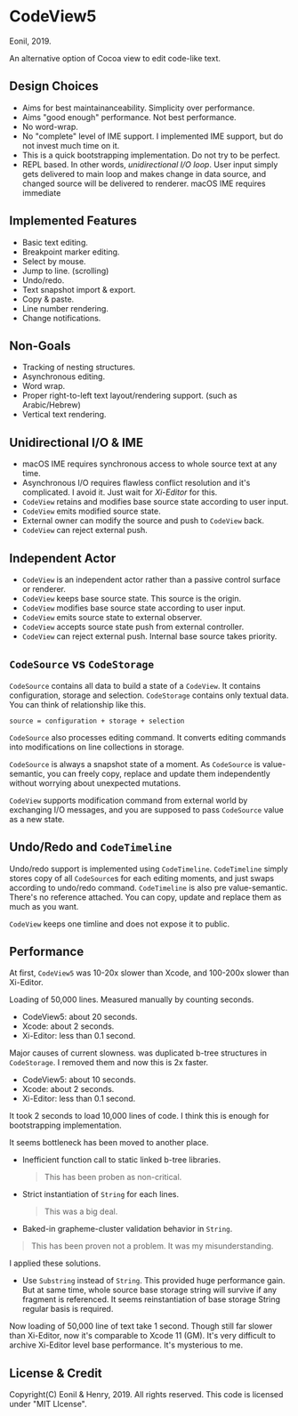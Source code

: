 CodeView5
=========
Eonil, 2019.

An alternative option of Cocoa view to edit code-like text. 




Design Choices
-------------------
- Aims for best maintainanceability. Simplicity over performance.
- Aims "good enough" performance. Not best performance.
- No word-wrap. 
- No "complete" level of IME support. I implemented IME support, but do not invest much time on it.
- This is a quick bootstrapping implementation. Do not try to be perfect.
- REPL based. In other words, *unidirectional I/O loop*. User input simply gets delivered to main loop
  and makes change in data source, and changed source will be delivered
  to renderer. macOS IME requires immediate
  
Implemented Features
--------------------------
- Basic text editing.
- Breakpoint marker editing.
- Select by mouse.
- Jump to line. (scrolling)
- Undo/redo.
- Text snapshot import & export.
- Copy & paste.
- Line number rendering.
- Change notifications.



Non-Goals
-------------
- Tracking of nesting structures.
- Asynchronous editing.
- Word wrap.
- Proper right-to-left text layout/rendering support. (such as Arabic/Hebrew)
- Vertical text rendering.



Unidirectional I/O & IME
----------------------------
- macOS IME requires synchronous access to whole source text at any time.
- Asynchronous I/O requires flawless conflict resolution and it's complicated.
  I avoid it. Just wait for *Xi-Editor* for this. 
- `CodeView` retains and modifies base source state according to user input.
- `CodeView` emits modified source state.
- External owner can modify the source and push to `CodeView` back.
- `CodeView` can reject external push.



Independent Actor
----------------------
- `CodeView` is an independent actor rather than a passive control surface or renderer.
- `CodeView` keeps base source state. This source is the origin.
- `CodeView` modifies base source state according to user input.
- `CodeView` emits source state to external observer.
- `CodeView` accepts source state push from external controller.
- `CodeView` can reject external push. Internal base source takes priority.






`CodeSource` vs `CodeStorage`
-------------------------------------
`CodeSource` contains all data to build a state of a `CodeView`.
It contains configuration, storage and selection.
`CodeStorage` contains only textual data. 
You can think of relationship like this.

    source = configuration + storage + selection
    
`CodeSource` also processes editing command.
It converts editing commands into modifications 
on line collections in storage.

`CodeSource` is always a snapshot state of a moment.
As `CodeSource` is value-semantic, you can freely copy,
replace and update them independently without worrying
about unexpected mutations.

`CodeView` supports modification command from external 
world by exchanging I/O messages, and you are supposed
to pass `CodeSource` value as a new state.



Undo/Redo and `CodeTimeline`
--------------------------------------
Undo/redo support is implemented using `CodeTimeline`.
`CodeTimeline` simply stores copy of all `CodeSource`s 
for each editing moments, and just swaps according to 
undo/redo command.
`CodeTimeline` is also pre value-semantic. There's no
reference attached. You can copy, update and replace
them as much as you want.

`CodeView` keeps one timline and does not expose it to
public.



Performance
----------------
At first, `CodeView5` was 10-20x slower than Xcode, 
and 100-200x slower than Xi-Editor. 

Loading of 50,000 lines. Measured manually by counting seconds.
- CodeView5: about 20 seconds.
- Xcode: about 2 seconds.
- Xi-Editor: less than 0.1 second.

Major causes of current slowness. was duplicated b-tree structures
in `CodeStorage`. I removed them and now this is 2x faster.

- CodeView5: about 10 seconds.
- Xcode: about 2 seconds.
- Xi-Editor: less than 0.1 second.

It took 2 seconds to load 10,000 lines of code.
I think this is enough for bootstrapping implementation.

It seems bottleneck has been moved to another place.
- Inefficient function call to static linked b-tree libraries.
  
  > This has been proben as non-critical.
  
- Strict instantiation of `String` for each lines.

  > This was a big deal. 

- Baked-in grapheme-cluster validation behavior in `String`.

> This has been proven not a problem. It was my misunderstanding.


I applied these solutions.

- Use `Substring` instead of `String`. This provided huge performance gain.
  But at same time, whole source base storage string will survive if any fragment is referenced.
  It seems reinstantiation of base storage String regular basis is required.

Now loading of 50,000 line of text take 1 second.
Though still far slower than Xi-Editor, now it's comparable to Xcode 11 (GM). 
It's very difficult to archive Xi-Editor level base performance. It's mysterious to me.



License & Credit
--------------------
Copyright(C) Eonil & Henry, 2019. All rights reserved.
This code is licensed under "MIT LIcense".
